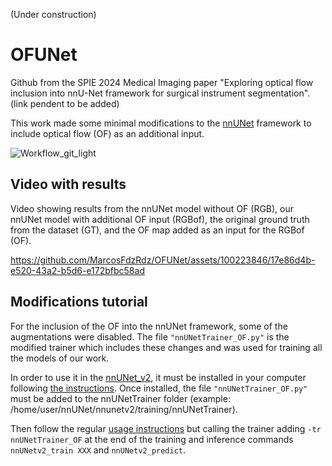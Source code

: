 (Under construction)
# OFUNet
Github from the SPIE 2024 Medical Imaging paper "Exploring optical flow inclusion into nnU-Net framework for surgical instrument segmentation".
(link pendent to be added)

This work made some minimal modifications to the [nnUNet](https://github.com/MIC-DKFZ/nnUNet) framework to include optical flow (OF) as an additional input.

![Workflow_git_light](https://github.com/MarcosFdzRdz/OFUNet/assets/100223846/efe05cf4-b5c3-442c-a48f-21da891edf7d)

## Video with results 
Video showing results from the nnUNet model without OF (RGB), our nnUNet model with additional OF input (RGBof), the original ground truth from the dataset (GT), and the OF map added as an input for the RGBof (OF).

https://github.com/MarcosFdzRdz/OFUNet/assets/100223846/17e86d4b-e520-43a2-b5d6-e172bfbc58ad

## Modifications tutorial
For the inclusion of the OF into the nnUNet framework, some of the augmentations were disabled.
The file `"nnUNetTrainer_OF.py"` is the modified trainer which includes these changes and was used for training all the models of our work.

In order to use it in the [nnUNet_v2](https://github.com/MIC-DKFZ/nnUNet), it must be installed in your computer following [the instructions](https://github.com/MIC-DKFZ/nnUNet/blob/master/documentation/installation_instructions.md).
Once installed, the file `"nnUNetTrainer_OF.py"` must be added to the nnUNetTrainer folder (example: /home/user/nnUNet/nnunetv2/training/nnUNetTrainer).

Then follow the regular [usage instructions](https://github.com/MIC-DKFZ/nnUNet/blob/master/documentation/how_to_use_nnunet.md) but calling the trainer adding `-tr nnUNetTrainer_OF` at the end of the training and inference commands `nnUNetv2_train XXX` and `nnUNetv2_predict`.
